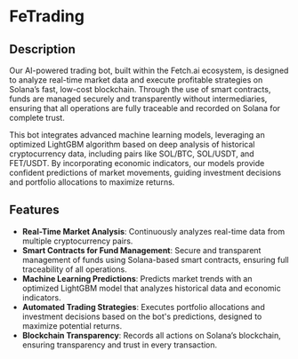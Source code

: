 # FeTrading


## Description

Our AI-powered trading bot, built within the Fetch.ai ecosystem, is designed to analyze real-time market data and execute profitable strategies on Solana’s fast, low-cost blockchain. Through the use of smart contracts, funds are managed securely and transparently without intermediaries, ensuring that all operations are fully traceable and recorded on Solana for complete trust.

This bot integrates advanced machine learning models, leveraging an optimized LightGBM algorithm based on deep analysis of historical cryptocurrency data, including pairs like SOL/BTC, SOL/USDT, and FET/USDT. By incorporating economic indicators, our models provide confident predictions of market movements, guiding investment decisions and portfolio allocations to maximize returns.

## Features

- **Real-Time Market Analysis**: Continuously analyzes real-time data from multiple cryptocurrency pairs.
- **Smart Contracts for Fund Management**: Secure and transparent management of funds using Solana-based smart contracts, ensuring full traceability of all operations.
- **Machine Learning Predictions**: Predicts market trends with an optimized LightGBM model that analyzes historical data and economic indicators.
- **Automated Trading Strategies**: Executes portfolio allocations and investment decisions based on the bot's predictions, designed to maximize potential returns.
- **Blockchain Transparency**: Records all actions on Solana’s blockchain, ensuring transparency and trust in every transaction.


